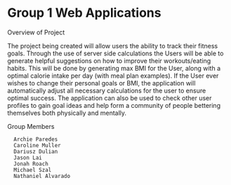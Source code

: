 # Group 1 Web Applications
Overview of Project

The project being created will allow users the ability to track their fitness goals. Through the use of server side calculations the Users will be able to generate helpful suggestions on how to improve their workouts/eating habits. This will be done by generating max BMI for the User, along with a optimal calorie intake per day (with meal plan examples). If the User ever wishes to change their personal goals or BMI, the application will automatically adjust all necessary calculations for the user to ensure optimal success. The application can also be used to check other user profiles to gain goal ideas and help form a community of people bettering themselves both physically and mentally. 

Group Members
      
      Archie Paredes 
      Caroline Muller 
      Dariusz Dulian 
      Jason Lai
      Jonah Roach
      Michael Szal 
      Nathaniel Alvarado   
